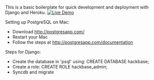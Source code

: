 This is a basic boilerplate for quick development and deployment with Django and Heroku. [![Live Demo](https://usekite.com/live-demo-button.png)](https://localhost/deploy)

Setting up PostgreSQL on Mac:

* Download http://postgresapp.com/
* Restart your Mac
* Follow the steps at http://postgresapp.com/documentation

Steps for Django:

* Create the database in 'psql' using: CREATE DATABASE hackbase;
* Create a role: CREATE ROLE hackbase_admin;
* Syncdb and migrate
